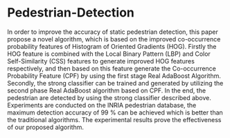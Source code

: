 # Pedestrian-Detection
In order to improve the accuracy of static pedestrian detection, this paper propose a novel algorithm, which is based on the improved co-occurrence probability features of Histogram of Oriented Gradients (HOG). Firstly the HOG feature is combined with the Local Binary Pattern (LBP) and Color Self-Similarity (CSS) features to generate improved HOG features respectively, and then based on this feature generate the Co-occurrence Probability Feature (CPF) by using the first stage Real AdaBoost Algorithm. Secondly, the strong classifier can be trained and generated by utilizing the second phase Real AdaBoost algorithm based on CPF. In the end, the pedestrian are detected by using the strong classifier described above. Experiments are conducted on the INRIA pedestrian database, the maximum detection accuracy of 99 % can be achieved which is better than the traditional algorithms. The experimental results prove the effectiveness of our proposed algorithm.
